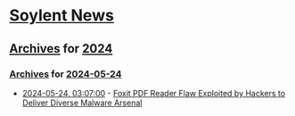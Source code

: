 # [Soylent News](../../../README.md)

## [Archives](../../index.md) for [2024](../index.md)

### [Archives](../../index.md) for [2024-05-24](index.md)

* [2024-05-24, 03:07:00](https://soylentnews.org/article.pl?sid=24/05/23/0155209&from=rss) - [Foxit PDF Reader Flaw Exploited by Hackers to Deliver Diverse Malware Arsenal](https://soylentnews.org/article.pl?sid=24/05/23/0155209&from=rss)
